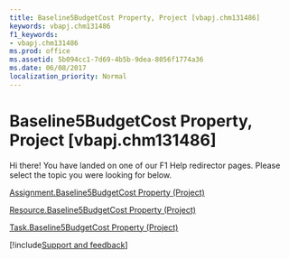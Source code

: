 ```yaml
---
title: Baseline5BudgetCost Property, Project [vbapj.chm131486]
keywords: vbapj.chm131486
f1_keywords:
- vbapj.chm131486
ms.prod: office
ms.assetid: 5b094cc1-7d69-4b5b-9dea-8056f1774a36
ms.date: 06/08/2017
localization_priority: Normal
---
```



# Baseline5BudgetCost Property, Project [vbapj.chm131486]

Hi there! You have landed on one of our F1 Help redirector pages. Please select the topic you were looking for below.

[Assignment.Baseline5BudgetCost Property (Project)](https://msdn.microsoft.com/library/af5f4183-4db9-9f83-2a13-9ff8cb66df3e%28Office.15%29.aspx)

[Resource.Baseline5BudgetCost Property (Project)](https://msdn.microsoft.com/library/aaa52ddf-7147-3b69-beed-687deff926d1%28Office.15%29.aspx)

[Task.Baseline5BudgetCost Property (Project)](https://msdn.microsoft.com/library/50837585-9ccb-4e77-da69-be1d2ad15fcb%28Office.15%29.aspx)

[!include[Support and feedback](~/includes/feedback-boilerplate.md)]